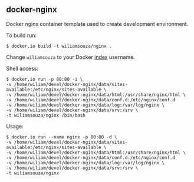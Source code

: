 docker-nginx
------------

Docker nginx container template used to create development environment.

To build run:

```
$ docker.io build -t wiliamsouza/nginx .
```

Change `wiliamsouza` to your Docker
[index](https://index.docker.io/u/wiliamsouza/) username.

Shell access:

```
$ docker.io run -p 80:80 -i \
-v /home/wiliam/devel/docker-nginx/data/sites-available:/etc/nginx/sites-available \
-v /home/wiliam/devel/docker-nginx/data/html:/usr/share/nginx/html \
-v /home/wiliam/devel/docker-nginx/data/conf.d:/etc/nginx/conf.d
-v /home/wiliam/devel/docker-nginx/data/log:/var/log/nginx \
-v /home/wiliam/devel/docker-nginx/data/srv:/srv \
-t wiliamsouza/nginx /bin/bash
```

Usage:

```
$ docker.io run --name nginx -p 80:80 -d \
-v /home/wiliam/devel/docker-nginx/data/sites-available:/etc/nginx/sites-available \
-v /home/wiliam/devel/docker-nginx/data/html:/usr/share/nginx/html \
-v /home/wiliam/devel/docker-nginx/data/conf.d:/etc/nginx/conf.d
-v /home/wiliam/devel/docker-nginx/data/log:/var/log/nginx \
-v /home/wiliam/devel/docker-nginx/data/srv:/srv \
-t wiliamsouza/nginx
```
